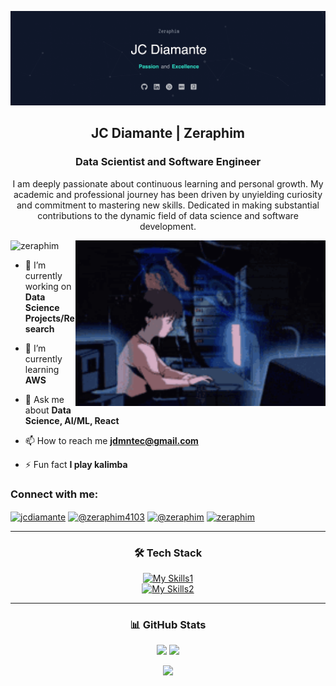 [![MasterHead](./header5.png)]()

<!-- <h1 align="center">Hi 👋, I'm JC Diamante</h1> -->
<h2 align="center">JC Diamante | Zeraphim</h1>
<h3 align="center">Data Scientist and Software Engineer</h3>
<p align="center">I am deeply passionate about continuous learning and personal growth. My academic and professional journey has been driven by unyielding curiosity and commitment to mastering new skills. Dedicated in making substantial contributions to the dynamic field of data science and software development.</p>

<img align="right" alt="coding" width="400" src="./coding.gif">

<p align="left" padding="30"> <img src="https://komarev.com/ghpvc/?username=zeraphim&label=Profile%20views&color=0e75b6&style=flat" alt="zeraphim" /> </p>

<!-- <p align="left"> <a href="https://github.com/ryo-ma/github-profile-trophy"><img src="https://github-profile-trophy.vercel.app/?username=zeraphim" alt="zeraphim" /></a> </p> -->

- 🔭 I’m currently working on **Data Science Projects/Research**

- 🌱 I’m currently learning **AWS**

- 💬 Ask me about **Data Science, AI/ML, React**

- 📫 How to reach me **jdmntec@gmail.com**

- ⚡ Fun fact **I play kalimba**

<h3 align="left">Connect with me:</h3>

<p align="left">
<a href="https://linkedin.com/in/jcdiamante" target="blank"><img align="center" src="https://raw.githubusercontent.com/rahuldkjain/github-profile-readme-generator/master/src/images/icons/Social/linked-in-alt.svg" alt="jcdiamante" height="30" width="40" /></a>
<a href="https://www.youtube.com/channel/UCG1exqSNKgEniM-3XSLcS2w" target="blank"><img align="center" src="https://raw.githubusercontent.com/rahuldkjain/github-profile-readme-generator/master/src/images/icons/Social/youtube.svg" alt="@zeraphim4103" height="30" width="40" /></a>
<a href="https://dev.to/@zeraphim" target="blank"><img align="center" src="https://raw.githubusercontent.com/rahuldkjain/github-profile-readme-generator/master/src/images/icons/Social/devto.svg" alt="@zeraphim" height="30" width="40" /></a>
<a href="https://kaggle.com/zeraphim" target="blank"><img align="center" src="https://raw.githubusercontent.com/rahuldkjain/github-profile-readme-generator/master/src/images/icons/Social/kaggle.svg" alt="zeraphim" height="30" width="40" /></a>
</p>

<div align="center">

<hr>

<h3>🛠️ Tech Stack</h3>

<!-- py
pytorch
qt
postgres
postman
aws
git

react
js
html
tailwind
css
npm
nodejs
mongodb
vercel
nginx
netlify

cpp
arduino
raspberrypi
bash
discord
vscode
ps
notion -->

<!-- [![My Skills](https://skillicons.dev/icons?i=py,pytorch,qt,postgres,postman,aws,git,react,js,html,tailwind,css,npm,nodejs,mongodb,vercel,nginx,netlify,cpp,arduino,raspberrypi,bash,discord,vscode,ps,notion)](https://skillicons.dev) -->
<!--
[![My Skills1](https://skillicons.dev/icons?i=py,anaconda,pytorch,qt,postman,django,flask,aws,git)](https://skillicons.dev)
[![My Skills2](https://skillicons.dev/icons?i=firebase,postgres,mysql,mongodb,sqlite)](https://skillicons.dev)
[![My Skills3](https://skillicons.dev/icons?i=react,js,html,tailwind,css,npm,nodejs,vercel,nginx,netlify)](https://skillicons.dev)
[![My Skills4](https://skillicons.dev/icons?i=cpp,arduino,raspberrypi,bash,discord,vscode,ps,notion)](https://skillicons.dev)
-->

[![My Skills1](https://skillicons.dev/icons?i=py,anaconda,pytorch,sklearn,tensorflow,qt,r,postman,django,flask,aws,git,firebase,postgres,mysql,mongodb,sqlite,react,js,html,tailwind,sass,css,npm,nodejs,nginx,express,vite,vercel,nginx,netlify,cpp,arduino,raspberrypi,vscode,sublime&perline=12)](https://skillicons.dev)
<br>
[![My Skills2](https://skillicons.dev/icons?i=linux,ubuntu,kali,windows,apple,bash,replit,discord,figma,ps,matlab,notion&perline=12)](https://skillicons.dev)

<!-- <img align="left" src="https://skillicons.dev/icons?i=py,pytorch,qt,postgres,postman,aws,git"alt="skills_1"/>
<img align="left" src="https://skillicons.dev/icons?i=react,js,html,tailwind,css,npm,nodejs,mongodb,vercel,nginx,netlify"alt="skills_2"/>
<img align="left" src="https://skillicons.dev/icons?i=cpp,arduino,raspberrypi,bash,discord,vscode,ps,notion"alt="skills_3"/> -->

</div>

<hr>

<div align="center">
<h3>📊 GitHub Stats</h3>

<p float="left">
  <img src="https://github-readme-stats.vercel.app/api/top-langs?username=zeraphim&show_icons=true&locale=en&layout=compact&theme=gotham" height="195"/>
  <img src="https://github-readme-stats.vercel.app/api?username=zeraphim&show_icons=true&locale=en&theme=gotham" height="195"/> 
</p>

<p>
  <img src="https://github-readme-streak-stats.herokuapp.com/?user=zeraphim&&theme=gotham" width="800" />
</p>

</div>

</td>
<td>

